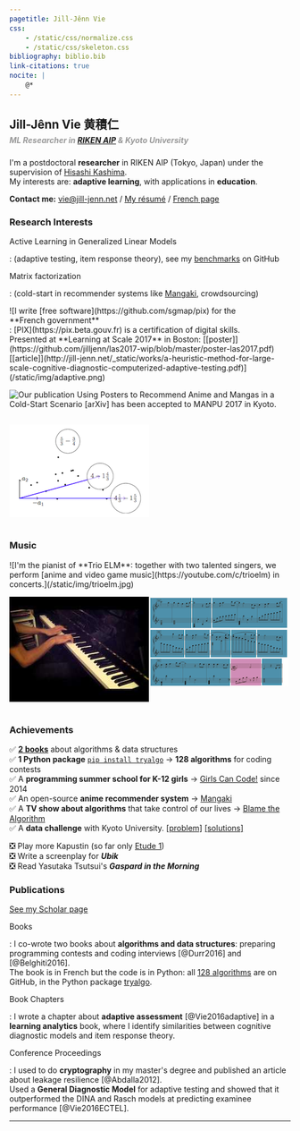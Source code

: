 ```yaml
---
pagetitle: Jill-Jênn Vie
css:
    - /static/css/normalize.css
    - /static/css/skeleton.css
bibliography: biblio.bib
link-citations: true
nocite: |
    @*
---
```

<div class="container">

## Jill-Jênn Vie 黄積仁

##### <span style="color: #999; margin-top: -1em; display: block">ML Researcher in [RIKEN AIP](http://www.riken.jp/en/research/labs/aip/) &amp; Kyoto University</span>

I'm a postdoctoral **researcher** in RIKEN AIP (Tokyo, Japan) under the supervision of [Hisashi Kashima](http://www.geocities.co.jp/kashi_pong/index_e.html).  
My interests are: **adaptive learning**, with applications in **education**.

**Contact me:** [vie@jill-jenn.net](mailto:vie@jill-jenn.net) / [My résumé](http://jill-jenn.net/résumé.pdf) / [French page](http://jill-jenn.net)


### Research Interests

Active Learning in Generalized Linear Models

:   (adaptive testing, item response theory), see my [benchmarks](https://github.com/jilljenn/qna) on GitHub

Matrix factorization

:   (cold-start in recommender systems like [Mangaki](https://mangaki.fr), crowdsourcing)

<div style="display: flex; flex-flow: row wrap;">
![I write [free software](https://github.com/sgmap/pix) for the <nobr>**French government**</nobr>:  
[PIX](https://pix.beta.gouv.fr) is a certification of digital skills.<br />Presented at **Learning at Scale 2017** in Boston: [[poster]](https://github.com/jilljenn/las2017-wip/blob/master/poster-las2017.pdf) [[article]](http://jill-jenn.net/_static/works/a-heuristic-method-for-large-scale-cognitive-diagnostic-computerized-adaptive-testing.pdf)](/static/img/adaptive.png)

![Our publication **Using Posters to Recommend Anime and Mangas in a Cold-Start Scenario** [[arXiv]](https://arxiv.org/abs/1709.01584) has been accepted to [**MANPU 2017**](http://manpu2017.imlab.jp) in Kyoto.](/static/img/balse.png)

![[Slides](http://jill-jenn.net/_static/slides/iacat2017.pdf) and [benchmark code](https://github.com/jilljenn/qna) of my IACAT 2017 presentation in Niigata: **Multistage Testing using Determinantal Point Processes**](/static/img/cat.png)
</div>


### Music

<div style="display: flex; flex-flow: row wrap;">
![I'm the pianist of **Trio ELM**: together with two talented singers, we perform [anime and video game music](https://youtube.com/c/trioelm) in concerts.](/static/img/trioelm.jpg)

![I enjoy playing [Kapustin](https://www.youtube.com/watch?v=VykHhf7D6vc) music and transcribing [anime sheet music](http://jill-jenn.net/anime-sheet-music/), see my [YouTube videos](https://www.youtube.com/user/Xnihpsel).](/static/img/kapustin.jpg)

![I also compose music using [Markov chains](https://github.com/jilljenn/markov.py). It was used to compose the music of the TV show [Blame the Algorithm](http://fautealgo.fr).](/static/img/sheet.png)
</div>


### Achievements

✅ [**2 books**](http://tryalgo.org/book) about algorithms & data structures  
✅ **1 Python package** [`pip install tryalgo`](https://github.com/jilljenn/tryalgo/) → **128 algorithms** for coding contests  
✅ A **programming summer school for K-12 girls** → [Girls Can Code!](https://gcc.prologin.org) since 2014  
✅ An open-source **anime recommender system** → [Mangaki](https://github.com/mangaki/mangaki/)  
✅ A **TV show about algorithms** that take control of our lives → [Blame the Algorithm](http://fautealgo.fr)  
✅ A **data challenge** with Kyoto University. [[problem]](http://research.mangaki.fr/2017/07/18/mangaki-data-challenge-en/) [[solutions]](http://research.mangaki.fr/2017/10/08/mangaki-data-challenge-winners-en/)

❎ Play more Kapustin (so far only [Etude 1](https://www.youtube.com/watch?v=VykHhf7D6vc))  
❎ Write a screenplay for ***Ubik***  
❎ Read Yasutaka Tsutsui's ***Gaspard in the Morning***  


### Publications

[See my Scholar page](https://scholar.google.com/citations?hl=en&user=7oCGHIMAAAAJ)

Books

:   I co-wrote two books about **algorithms and data structures**: preparing programming contests and coding interviews [@Durr2016] and [@Belghiti2016].  
The book is in French but the code is in Python: all [128 algorithms](https://github.com/jilljenn/tryalgo/) are on GitHub, in the Python package [tryalgo](https://pypi.python.org/pypi/tryalgo/1.2.2).

Book Chapters

:   I wrote a chapter about **adaptive assessment** [@Vie2016adaptive] in a **learning analytics** book, where I identify similarities between cognitive diagnostic models and item response theory.

Conference Proceedings

:   I used to do **cryptography** in my master's degree and published an article about leakage resilience [@Abdalla2012].  
Used a **General Diagnostic Model** for adaptive testing and showed that it outperformed the DINA and Rasch models at predicting examinee performance [@Vie2016ECTEL].

---
</div>